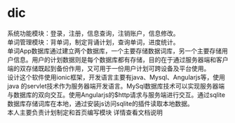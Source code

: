 # dic
系统功能模块：登录，注册，信息查询，注销账户，信息修改。<br />
单词管理模块：背单词，制定背诵计划，查询单词，进度统计。<br />
单词App数据库通过建立两个数据库，一个主要存储数据词库，另一个主要存储用户信息。用户的计划数据则是每个数据库都有存储，目的在于通过服务器端和客户端的双存储既起到备份作用，又可用于一份用户计划可跨设备及平台使用。<br />
设计这个软件使用ionic框架，开发语言主要有java、Mysql、Angularjs等，使用java 的servlet技术作为服务器端开发语言。MySql数据库技术可以实现服务器端与数据库的双向交互。使用Angularjs的$http请求与服务端进行交互。通过sqlite数据库存储词库在本地，通过安装js访问sqlite的插件读取本地数据。<br />
本人主要负责计划制定和首页编写模块 详情查看文档说明<br />
